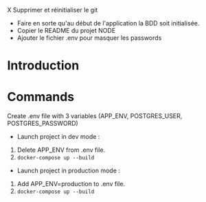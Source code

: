 X Supprimer et réinitialiser le git

- Faire en sorte qu'au début de l'application la BDD soit initialisée.
- Copier le README du projet NODE
- Ajouter le fichier .env pour masquer les passwords

# Introduction

# Commands

Create .env file with 3 variables (APP_ENV, POSTGRES_USER, POSTGRES_PASSWORD)

- Launch project in dev mode :

1. Delete APP_ENV from .env file.
2. `docker-compose up --build`

- Launch project in production mode :

1. Add APP_ENV=production to .env file.
2. `docker-compose up --build`
